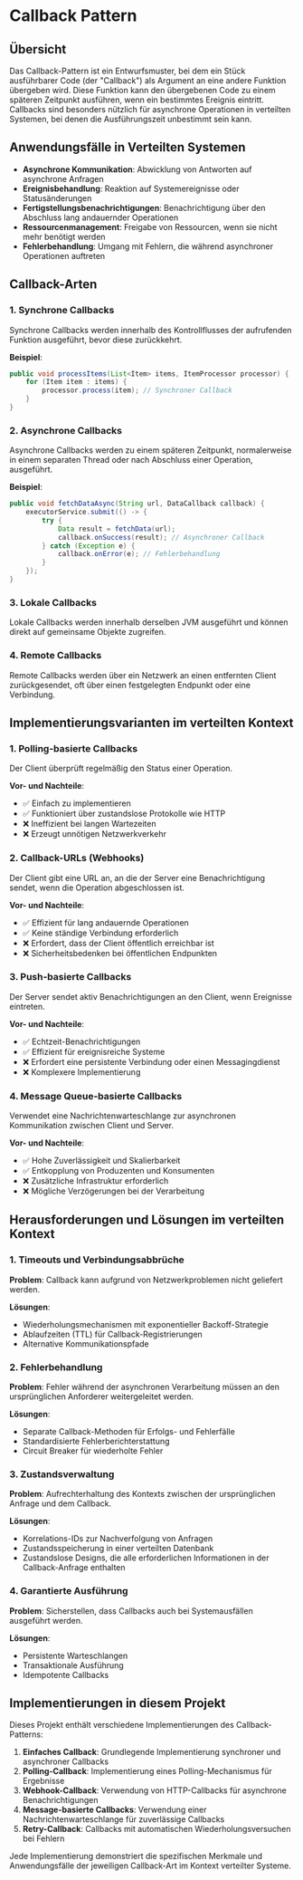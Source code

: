 # Callback Pattern

## Übersicht

Das Callback-Pattern ist ein Entwurfsmuster, bei dem ein Stück ausführbarer Code (der "Callback") als Argument an eine andere Funktion übergeben wird. Diese Funktion kann den übergebenen Code zu einem späteren Zeitpunkt ausführen, wenn ein bestimmtes Ereignis eintritt. Callbacks sind besonders nützlich für asynchrone Operationen in verteilten Systemen, bei denen die Ausführungszeit unbestimmt sein kann.

## Anwendungsfälle in Verteilten Systemen

- **Asynchrone Kommunikation**: Abwicklung von Antworten auf asynchrone Anfragen
- **Ereignisbehandlung**: Reaktion auf Systemereignisse oder Statusänderungen
- **Fertigstellungsbenachrichtigungen**: Benachrichtigung über den Abschluss lang andauernder Operationen
- **Ressourcenmanagement**: Freigabe von Ressourcen, wenn sie nicht mehr benötigt werden
- **Fehlerbehandlung**: Umgang mit Fehlern, die während asynchroner Operationen auftreten

## Callback-Arten

### 1. Synchrone Callbacks

Synchrone Callbacks werden innerhalb des Kontrollflusses der aufrufenden Funktion ausgeführt, bevor diese zurückkehrt.

**Beispiel**:
```java
public void processItems(List<Item> items, ItemProcessor processor) {
    for (Item item : items) {
        processor.process(item); // Synchroner Callback
    }
}
```

### 2. Asynchrone Callbacks

Asynchrone Callbacks werden zu einem späteren Zeitpunkt, normalerweise in einem separaten Thread oder nach Abschluss einer Operation, ausgeführt.

**Beispiel**:
```java
public void fetchDataAsync(String url, DataCallback callback) {
    executorService.submit(() -> {
        try {
            Data result = fetchData(url);
            callback.onSuccess(result); // Asynchroner Callback
        } catch (Exception e) {
            callback.onError(e); // Fehlerbehandlung
        }
    });
}
```

### 3. Lokale Callbacks

Lokale Callbacks werden innerhalb derselben JVM ausgeführt und können direkt auf gemeinsame Objekte zugreifen.

### 4. Remote Callbacks

Remote Callbacks werden über ein Netzwerk an einen entfernten Client zurückgesendet, oft über einen festgelegten Endpunkt oder eine Verbindung.

## Implementierungsvarianten im verteilten Kontext

### 1. Polling-basierte Callbacks

Der Client überprüft regelmäßig den Status einer Operation.

**Vor- und Nachteile**:
- ✅ Einfach zu implementieren
- ✅ Funktioniert über zustandslose Protokolle wie HTTP
- ❌ Ineffizient bei langen Wartezeiten
- ❌ Erzeugt unnötigen Netzwerkverkehr

### 2. Callback-URLs (Webhooks)

Der Client gibt eine URL an, an die der Server eine Benachrichtigung sendet, wenn die Operation abgeschlossen ist.

**Vor- und Nachteile**:
- ✅ Effizient für lang andauernde Operationen
- ✅ Keine ständige Verbindung erforderlich
- ❌ Erfordert, dass der Client öffentlich erreichbar ist
- ❌ Sicherheitsbedenken bei öffentlichen Endpunkten

### 3. Push-basierte Callbacks

Der Server sendet aktiv Benachrichtigungen an den Client, wenn Ereignisse eintreten.

**Vor- und Nachteile**:
- ✅ Echtzeit-Benachrichtigungen
- ✅ Effizient für ereignisreiche Systeme
- ❌ Erfordert eine persistente Verbindung oder einen Messagingdienst
- ❌ Komplexere Implementierung

### 4. Message Queue-basierte Callbacks

Verwendet eine Nachrichtenwarteschlange zur asynchronen Kommunikation zwischen Client und Server.

**Vor- und Nachteile**:
- ✅ Hohe Zuverlässigkeit und Skalierbarkeit
- ✅ Entkopplung von Produzenten und Konsumenten
- ❌ Zusätzliche Infrastruktur erforderlich
- ❌ Mögliche Verzögerungen bei der Verarbeitung

## Herausforderungen und Lösungen im verteilten Kontext

### 1. Timeouts und Verbindungsabbrüche

**Problem**: Callback kann aufgrund von Netzwerkproblemen nicht geliefert werden.

**Lösungen**:
- Wiederholungsmechanismen mit exponentieller Backoff-Strategie
- Ablaufzeiten (TTL) für Callback-Registrierungen
- Alternative Kommunikationspfade

### 2. Fehlerbehandlung

**Problem**: Fehler während der asynchronen Verarbeitung müssen an den ursprünglichen Anforderer weitergeleitet werden.

**Lösungen**:
- Separate Callback-Methoden für Erfolgs- und Fehlerfälle
- Standardisierte Fehlerberichterstattung
- Circuit Breaker für wiederholte Fehler

### 3. Zustandsverwaltung

**Problem**: Aufrechterhaltung des Kontexts zwischen der ursprünglichen Anfrage und dem Callback.

**Lösungen**:
- Korrelations-IDs zur Nachverfolgung von Anfragen
- Zustandsspeicherung in einer verteilten Datenbank
- Zustandslose Designs, die alle erforderlichen Informationen in der Callback-Anfrage enthalten

### 4. Garantierte Ausführung

**Problem**: Sicherstellen, dass Callbacks auch bei Systemausfällen ausgeführt werden.

**Lösungen**:
- Persistente Warteschlangen
- Transaktionale Ausführung
- Idempotente Callbacks

## Implementierungen in diesem Projekt

Dieses Projekt enthält verschiedene Implementierungen des Callback-Patterns:

1. **Einfaches Callback**: Grundlegende Implementierung synchroner und asynchroner Callbacks
2. **Polling-Callback**: Implementierung eines Polling-Mechanismus für Ergebnisse
3. **Webhook-Callback**: Verwendung von HTTP-Callbacks für asynchrone Benachrichtigungen
4. **Message-basierte Callbacks**: Verwendung einer Nachrichtenwarteschlange für zuverlässige Callbacks
5. **Retry-Callback**: Callbacks mit automatischen Wiederholungsversuchen bei Fehlern

Jede Implementierung demonstriert die spezifischen Merkmale und Anwendungsfälle der jeweiligen Callback-Art im Kontext verteilter Systeme.